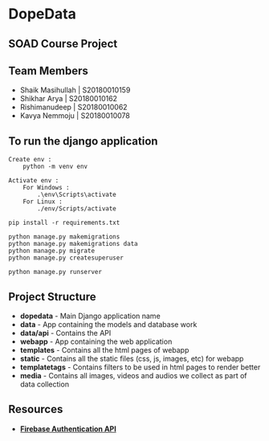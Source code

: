 # DopeData

## SOAD Course Project

## Team Members
* Shaik Masihullah | S20180010159
* Shikhar Arya | S20180010162
* Rishimanudeep | S20180010062
* Kavya Nemmoju | S20180010078

## To run the django application
```
Create env :
	python -m venv env

Activate env :
	For Windows :
		.\env\Scripts\activate
	For Linux :
		./env/Scripts/activate

pip install -r requirements.txt

python manage.py makemigrations
python manage.py makemigrations data
python manage.py migrate
python manage.py createsuperuser

python manage.py runserver
```

## Project Structure
* **dopedata** - Main Django application name
* **data** - App containing the models and database work
* **data/api** - Contains the API
* **webapp** - App containing the web application
* **templates** - Contains all the html pages of webapp
* **static** - Contains all the static files (css, js, images, etc) for webapp
* **templatetags** - Contains filters to be used in html pages to render better
* **media** - Contains all images, videos and audios we collect as part of data collection

## Resources
* [**Firebase Authentication API**](http://www.lib4dev.in/info/thisbejim/Pyrebase/36919582)